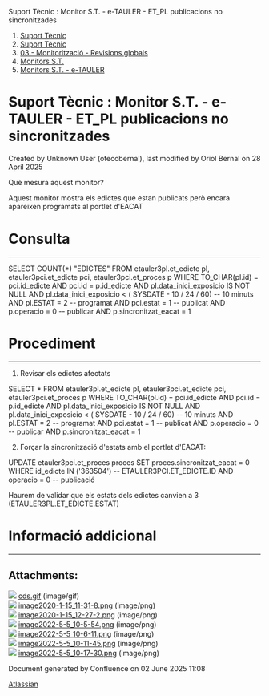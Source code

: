 Suport Tècnic : Monitor S.T. - e-TAULER - ET\_PL publicacions no sincronitzades  

1.  [Suport Tècnic](index.html)
2.  [Suport Tècnic](13893782.html)
3.  [03 - Monitorització - Revisions globals](26313327.html)
4.  [Monitors S.T.](Monitors-S.T._41522177.html)
5.  [Monitors S.T. - e-TAULER](Monitors-S.T.---e-TAULER_127598666.html)

Suport Tècnic : Monitor S.T. - e-TAULER - ET\_PL publicacions no sincronitzades
===============================================================================

Created by Unknown User (otecobernal), last modified by Oriol Bernal on 28 April 2025

Què mesura aquest monitor?

Aquest monitor mostra els edictes que estan publicats però encara apareixen programats al portlet d'EACAT

**Consulta**
============

* * *

SELECT COUNT(\*) "EDICTES"
FROM etauler3pl.et\_edicte pl,
     etauler3pci.et\_edicte pci,
     etauler3pci.et\_proces p
WHERE TO\_CHAR(pl.id) = pci.id\_edicte
  AND pci.id = p.id\_edicte
  AND pl.data\_inici\_exposicio IS NOT NULL
  AND pl.data\_inici\_exposicio  < ( SYSDATE - 10 / 24 / 60) -- 10 minuts
  AND pl.ESTAT = 2 -- programat
  AND pci.estat = 1 -- publicat
  AND p.operacio = 0 -- publicar
  AND p.sincronitzat\_eacat = 1

**Procediment**
===============

* * *

1) Revisar els edictes afectats

SELECT \* 
FROM etauler3pl.et\_edicte pl,
     etauler3pci.et\_edicte pci,
     etauler3pci.et\_proces p
WHERE TO\_CHAR(pl.id) = pci.id\_edicte
  AND pci.id = p.id\_edicte
  AND pl.data\_inici\_exposicio IS NOT NULL
  AND pl.data\_inici\_exposicio  < ( SYSDATE - 10 / 24 / 60) -- 10 minuts
  AND pl.ESTAT = 2 -- programat
  AND pci.estat = 1 -- publicat
  AND p.operacio = 0 -- publicar
  AND p.sincronitzat\_eacat = 1

2) Forçar la sincronització d'estats amb el portlet d'EACAT:

UPDATE etauler3pci.et\_proces proces
SET proces.sincronitzat\_eacat = 0
WHERE id\_edicte IN ('363504') -- ETAULER3PCI.ET\_EDICTE.ID
AND operacio = 0 -- publicació

Haurem de validar que els estats dels edictes canvien a 3 (ETAULER3PL.ET\_EDICTE.ESTAT) 

  

**Informació addicional**
=========================

* * *

  

  

Attachments:
------------

![](images/icons/bullet_blue.gif) [cds.gif](attachments/64979204/64979205.gif) (image/gif)  
![](images/icons/bullet_blue.gif) [image2020-1-15\_11-31-8.png](attachments/64979204/64979207.png) (image/png)  
![](images/icons/bullet_blue.gif) [image2020-1-15\_12-27-2.png](attachments/64979204/64979208.png) (image/png)  
![](images/icons/bullet_blue.gif) [image2022-5-5\_10-5-54.png](attachments/64979204/64981290.png) (image/png)  
![](images/icons/bullet_blue.gif) [image2022-5-5\_10-6-11.png](attachments/64979204/64981291.png) (image/png)  
![](images/icons/bullet_blue.gif) [image2022-5-5\_10-11-45.png](attachments/64979204/64981293.png) (image/png)  
![](images/icons/bullet_blue.gif) [image2022-5-5\_10-17-30.png](attachments/64979204/64981294.png) (image/png)  

Document generated by Confluence on 02 June 2025 11:08

[Atlassian](http://www.atlassian.com/)
